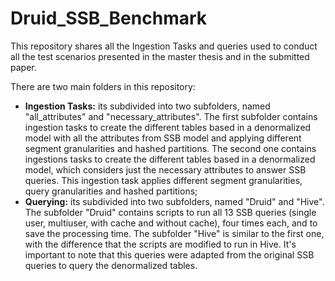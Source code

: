 # Druid_SSB_Benchmark
This repository shares all the Ingestion Tasks and queries used to conduct all the test scenarios presented in the master thesis and in the submitted paper.

There are two main folders in this repository:
- <b>Ingestion Tasks:</b> its subdivided into two subfolders, named "all_attributes" and "necessary_attributes". The first subfolder contains ingestion tasks to create the different tables based in a denormalized model with all the attributes from SSB model and applying different segment granularities and hashed partitions. The second one contains ingestions tasks to create the different tables based in a denormalized model, which considers just the necessary attributes to answer SSB queries. This ingestion task applies different segment granularities, query granularities and hashed partitions;
- <b>Querying:</b> its subdivided into two subfolders, named "Druid" and "Hive". The subfolder "Druid" contains scripts to run all 13 SSB queries (single user, multiuser, with cache and without cache), four times each, and to save the processing time. The subfolder "Hive" is similar to the first one, with the difference that the scripts are modified to run in Hive. It's important to note that this queries were adapted from the original SSB queries to query the denormalized tables.
